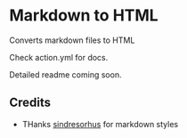 # Markdown to HTML

Converts markdown files to HTML

Check action.yml for docs.

Detailed readme coming soon.

## Credits

- THanks [sindresorhus](https://github.com/sindresorhus/github-markdown-css) for markdown styles
